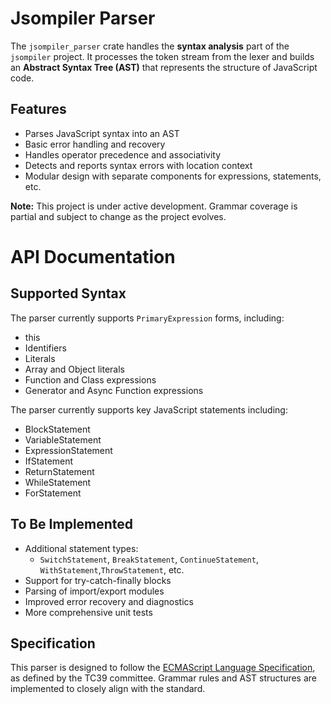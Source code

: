 # Jsompiler Parser

The `jsompiler_parser` crate handles the **syntax analysis** part of the `jsompiler` project. It processes the token stream from the lexer and builds an **Abstract Syntax Tree (AST)** that represents the structure of JavaScript code.

## Features

- Parses JavaScript syntax into an AST
- Basic error handling and recovery
- Handles operator precedence and associativity
- Detects and reports syntax errors with location context
- Modular design with separate components for expressions, statements, etc.

**Note:** This project is under active development. Grammar coverage is partial and subject to change as the project evolves.

# API Documentation

## Supported Syntax

The parser currently supports `PrimaryExpression` forms, including:

- this
- Identifiers
- Literals
- Array and Object literals
- Function and Class expressions
- Generator and Async Function expressions

The parser currently supports key JavaScript statements including:

- BlockStatement
- VariableStatement
- ExpressionStatement
- IfStatement
- ReturnStatement
- WhileStatement
- ForStatement

## To Be Implemented

- Additional statement types:
  - `SwitchStatement`, `BreakStatement`, `ContinueStatement`, `WithStatement`,`ThrowStatement`, etc.
- Support for try-catch-finally blocks
- Parsing of import/export modules
- Improved error recovery and diagnostics
- More comprehensive unit tests

## Specification

This parser is designed to follow the [ECMAScript Language Specification](https://tc39.es/ecma262/), as defined by the TC39 committee. Grammar rules and AST structures are implemented to closely align with the standard.

